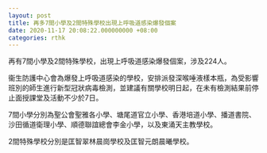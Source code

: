```yaml
---
layout: post
title: 再多7間小學及2間特殊學校出現上呼吸道感染爆發個案
date: 2020-11-17 20:08:22.000000000 +08:00
categories: rthk
---
```


再有7間小學及2間特殊學校，出現上呼吸道感染爆發個案，涉及224人。

衞生防護中心會為爆發上呼吸道感染的學校，安排派發深喉唾液樣本瓶，為受影響班別的師生進行新型冠狀病毒檢測，並建議有關學校明日起，在未有檢測結果前停止面授課堂及活動不少於7日。

7間小學分別為聖公會聖雅各小學、塘尾道官立小學、香港培道小學、播道書院、沙田循道衛理小學、順德聯誼總會李金小學，以及東涌天主教學校。

2間特殊學校分別是匡智翠林晨崗學校及匡智元朗晨曦學校。
